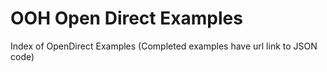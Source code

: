# OOH Open Direct Examples

Index of OpenDirect Examples (Completed examples have url link to JSON code)
